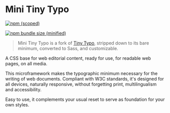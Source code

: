# Mini Tiny Typo

[![npm (scoped)](https://img.shields.io/npm/v/minitinytypo.svg)](https://github.com/tcharlss/minitinytypo)

[![npm bundle size (minified)](https://img.shields.io/bundlephobia/min/minitinytypo.svg)](https://github.com/tcharlss/minitinytypo)

> Mini Tiny Typo is a fork of [Tiny Typo](https://github.com/tetue/tinytypo), stripped down to its bare minimum, converted to Sass, and customizable.

A CSS base for web editorial content, ready for use, for readable web pages, on all media.

This microframework makes the typographic minimum necessary for the writing of web documents. Compliant with W3C standards, it's designed for all devices, naturally responsive, without forgetting print, multilingualism and accessibility.

Easy to use, it complements your usual reset to serve as foundation for your own styles.